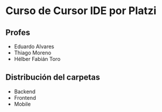 # Curso de Cursor IDE por Platzi

## Profes

- Eduardo Alvares
- Thiago Moreno
- Hélber Fabián Toro

## Distribución del carpetas

- Backend
- Frontend
- Mobile
